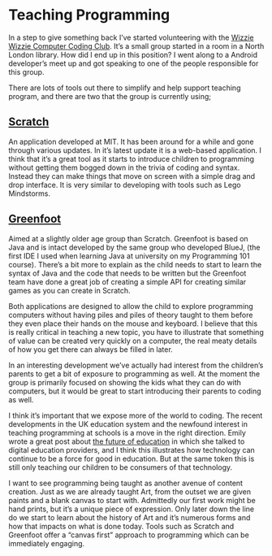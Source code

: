 # Teaching Programming

In a step to give something back I’ve started volunteering with the [Wizzie Wizzie Computer Coding Club](http://wizziewizzie.org). It’s a small group started in a room in a North London library. How did I end up in this position? I went along to a Android developer’s meet up and got speaking to one of the people responsible for this group.

There are lots of tools out there to simplify and help support teaching program, and there are two that the group is currently using;

## [Scratch](http://scratch.mit.edu/)

An application developed at MIT. It has been around for a while and gone through various updates. In it’s latest update it is a web-based application. I think that it’s a great tool as it starts to introduce children to programming without getting them bogged down in the trivia of coding and syntax. Instead they can make things that move on screen with a simple drag and drop interface. It is very similar to developing with tools such as Lego Mindstorms.

## [Greenfoot](http://greenfoot.org)

Aimed at a slightly older age group than Scratch. Greenfoot is based on Java and is intact developed by the same group who developed BlueJ, (the first IDE I used when learning Java at university on my Programming 101 course). There’s a bit more to explain as the child needs to start to learn the syntax of Java and the code that needs to be written but the Greenfoot team have done a great job of creating a simple API for creating similar games as you can create in Scratch.

Both applications are designed to allow the child to explore programming computers without having piles and piles of theory taught to them before they even place their hands on the mouse and keyboard. I believe that this is really critical in teaching a new topic, you have to illustrate that something of value can be created very quickly on a computer, the real meaty details of how you get there can always be filled in later.

In an interesting development we’ve actually had interest from the children’s parents to get a bit of exposure to programming as well. At the moment the group is primarily focused on showing the kids what they can do with computers, but it would be great to start introducing their parents to coding as well.

I think it’s important that we expose more of the world to coding. The recent developments in the UK education system and the newfound interest in teaching programming at schools is a move in the right direction. Emily wrote a great post about [the future of education](http://www.smilemachine.com/the-future-of-education) in which she talked to digital education providers, and I think this illustrates how technology can continue to be a force for good in education. But at the same token this is still only teaching our children to be consumers of that technology.

I want to see programming being taught as another avenue of content creation. Just as we are already taught Art, from the outset we are given paints and a blank canvas to start with. Admittedly our first work might be hand prints, but it’s a unique piece of expression. Only later down the line do we start to learn about the history of Art and it’s numerous forms and how that impacts on what is done today. Tools such as Scratch and Greenfoot offer a “canvas first” approach to programming which can be immediately engaging.